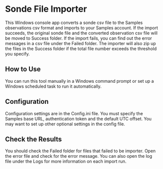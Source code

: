 ﻿# Sonde File Importer

This Windows console app converts a sonde csv file to the Samples observations csv format and imports to your Samples account. 
If the import succeeds, the original sonde file and the converted observation csv file will be moved to Success folder. 
If the import fails, you can find out the error messages in a csv file under the Failed folder.
The importer will also zip up the files in the Success folder if the total file number exceeds the threshold you specify.

## How to Use
   You can run this tool manually in a Windows command prompt or set up a Windows scheduled task to run it automatically.

## Configuration
   Configuration settings are in the Config.ini file. You must specify the Samples base URL, authentication token and the default UTC offset. 
   You may want to set up other optional settings in the config file.

## Check the Results
   You should check the Failed folder for files that failed to be importer. Open the error file and check for the error message.
   You can also open the log file under the Logs for more information on each import run.
